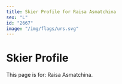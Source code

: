```yaml
---
title: Skier Profile for Raisa Asmatchina
sex: "L"
id: "2667"
image: "/img/flags/urs.svg" 
---
```


# Skier Profile

This page is for: Raisa Asmatchina.
    